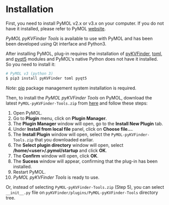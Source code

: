# Installation

First, you need to install PyMOL v2.x or v3.x on your computer. If you do not have it installed, please refer to PyMOL [website](https://pymol.org/).

_PyMOL pyKVFinder Tools_ is available to use with PyMOL and has been been developed using Qt interface and Python3.

After installing PyMOL, plug-in requires the installation of [pyKVFinder](https://pypi.org/project/pyKVFinder/), [toml](https://pypi.org/project/toml/), and [pyqt5](https://pypi.org/project/PyQt5/) modules and PyMOL's native Python does not have it installed. So you need to install it:

```bash
# PyMOL v3 (python 3)
$ pip3 install pyKVFinder toml pyqt5
```

_Note:_ [pip](https://pypi.org/project/pip/) package management system
installation is required.

Then, to install the _PyMOL pyKVFinder Tools_ on PyMOL, download the latest `PyMOL-pyKVFinder-Tools.zip` from [here](https://github.com/LBC-LNBio/pyKVFinder/releases/latest/download/PyMOL-pyKVFinder-Tools.zip) and follow these steps:

1. Open PyMOL.
2. Go to **Plugin** menu, click on **Plugin Manager**.
3. The **Plugin Manager** window will open, go to the **Install New Plugin** tab.
4. Under **Install from local file** panel, click on **Choose file...**.
5. The **Install Plugin** window will open, select the `PyMOL-pyKVFinder-Tools.zip` that you downloaded earliar.
6. The **Select plugin directory** window will open, select
   **/home/\<user\>/.pymol/startup** and click **OK**.
7. The **Confirm** window will open, click **OK**.
8. The **Sucess** window will appear, confirming that the plug-in has
   been installed.
9. Restart PyMOL.
10. _PyMOL pyKVFinder Tools_ is ready to use.

Or, instead of selecting `PyMOL-pyKVFinder-Tools.zip` (Step 5), you can select `__init__.py` file on `pyKVFinder/plugins/PyMOL-pyKVFinder-Tools` directory tree.
